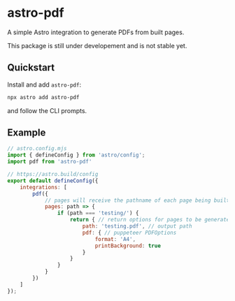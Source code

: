 # astro-pdf

A simple Astro integration to generate PDFs from built pages.

This package is still under developement and is not stable yet.

## Quickstart
Install and add `astro-pdf`:
```sh
npx astro add astro-pdf
```
and follow the CLI prompts.

## Example
```js
// astro.config.mjs
import { defineConfig } from 'astro/config';
import pdf from 'astro-pdf'

// https://astro.build/config
export default defineConfig({
    integrations: [
        pdf({
            // pages will receive the pathname of each page being built
            pages: path => {
                if (path === 'testing/') {
                    return { // return options for pages to be generated
                        path: 'testing.pdf', // output path
                        pdf: { // puppeteer PDFOptions
                            format: 'A4',
                            printBackground: true
                        }
                    }
                }
            }
        })
    ]
});
```